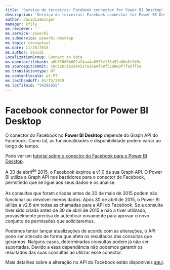 ```yaml
---
title: 'Serviço de terceiros: Facebook connector for Power BI Desktop'
description: 'Serviço de terceiros: Facebook connector for Power BI Desktop'
author: davidiseminger
manager: kfile
ms.reviewer: ''
ms.service: powerbi
ms.subservice: powerbi-desktop
ms.topic: conceptual
ms.date: 11/28/2018
ms.author: davidi
LocalizationGroup: Connect to data
ms.openlocfilehash: a8b37606b602a24aa4a0995e138a52a86e0f945c
ms.sourcegitcommit: c8c126c1b2ab4527a16a4fb8f5208e0f7fa5ff5a
ms.translationtype: HT
ms.contentlocale: pt-PT
ms.lasthandoff: 01/15/2019
ms.locfileid: "54295655"
---
```

# <a name="facebook-connector-for-power-bi-desktop"></a>Facebook connector for Power BI Desktop
O conector do Facebook no **Power BI Desktop** depende do Graph API do Facebook. Como tal, as funcionalidades e disponibilidade podem variar ao longo do tempo.

Pode ver um [tutorial sobre o conector do Facebook para o Power BI Desktop](desktop-tutorial-facebook-analytics.md).

A 30 de abril<sup>de</sup> 2015, o Facebook expirou a v1.0 da sua Graph API. O Power BI utiliza a Graph API nos bastidores para o conector do Facebook, permitindo que se ligue aos seus dados e os analise.

As consultas que foram criadas antes de 30 de maio<sup> </sup>de 2015 podem não funcionar ou devolver menos dados. Após 30 de abril<sup> </sup>de 2015, o Power BI utiliza a v2.8 em todas as chamadas para a API do Facebook. Se a consulta tiver sido criada antes de 30 de abril de 2015 e não a tiver utilizado, provavelmente precisa de autenticar novamente para aprovar o novo conjunto de permissões que solicitaremos.

Podemos tentar lançar atualizações de acordo com as alterações, o API pode ser alterado de forma que afeta os resultados das consultas que gerarmos. Nalguns casos, determinadas consultas podem já não ser suportadas. Devido a essa dependência não podemos garantir os resultados das suas consultas ao utilizar esse conector.

Mais detalhes sobre a alteração no API do Facebook estão disponíveis [aqui](https://developers.facebook.com/docs/apps/changelog#v2_0).

